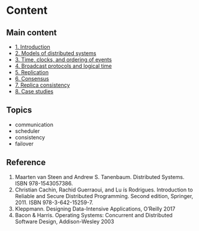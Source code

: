 # Content

## Main content

- [1. Introduction](./1_Introduction.md)
- [2. Models of distributed systems](./2_Models_of_distributed_systems.md)
- [3. Time, clocks, and ordering of events](./3_Time_clocks_and_ordering_of_events.md)
- [4. Broadcast protocols and logical time](./4_Broadcast_protocols_and_logical_time.md)
- [5. Replication](./5_Replication.md)
- [6. Consensus](./6_Consensus.md)
- [7. Replica consistency](./7_Replica_consistency.md)
- [8. Case studies](./8_Case_studies.md)

## Topics

- communication
- scheduler
- consistency
- failover

## Reference
1. Maarten van Steen and Andrew S. Tanenbaum. Distributed Systems. ISBN 978-1543057386. 
2. Christian Cachin, Rachid Guerraoui, and Lu ́ıs Rodrigues. Introduction to Reliable and Secure Distributed Programming. Second edition, Springer, 2011. ISBN 978-3-642-15259-7.
3. Kleppmann. Designing Data-Intensive Applications, O’Reilly 2017
4. Bacon & Harris. Operating Systems: Concurrent and Distributed Software Design, Addison-Wesley 2003
